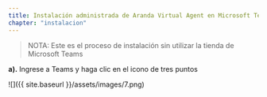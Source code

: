 ```yaml
---
title: Instalación administrada de Aranda Virtual Agent en Microsoft Teams
chapter: "instalacion"
---
```


>   NOTA: Este es el proceso de instalación sin utilizar la tienda de Microsoft Teams
>

**a).**  Ingrese a Teams y haga clic en el icono de tres puntos

![]({{ site.baseurl }}/assets/images/7.png)
